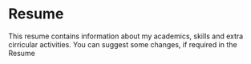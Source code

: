 # Resume
This resume contains information about my academics, skills and extra cirricular activities. You can suggest some changes, if required in the Resume
